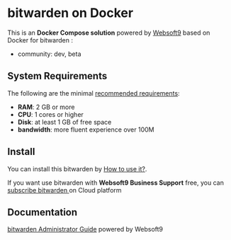 # bitwarden  on Docker  

This is an **Docker Compose solution** powered by [Websoft9](https://www.websoft9.com) based on Docker for bitwarden :


 - community:  dev, beta


## System Requirements

The following are the minimal [recommended requirements](https://bitwarden.com/help/install-on-premise-linux/#system-specifications):

* **RAM**: 2 GB or more
* **CPU**: 1 cores or higher
* **Disk**: at least 1 GB of free space
* **bandwidth**: more fluent experience over 100M  

## Install

You can install this bitwarden  by [How to use it?](https://github.com/Websoft9/docker-library#how-to-use-it).   

If you want use bitwarden  with **Websoft9 Business Support** free, you can [subscribe bitwarden ](https://www.websoft9.com/apps) on Cloud platform

## Documentation

[bitwarden  Administrator Guide](https://support.websoft9.com/docs/Bitwarden ) powered by Websoft9